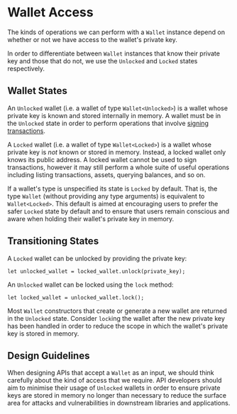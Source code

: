 # Wallet Access

The kinds of operations we can perform with a `Wallet` instance depend on
whether or not we have access to the wallet's private key.

In order to differentiate between `Wallet` instances that know their private key
and those that do not, we use the `Unlocked` and `Locked` states respectively.

## Wallet States

An `Unlocked` wallet (i.e. a wallet of type `Wallet<Unlocked>`) is a wallet
whose private key is known and stored internally in memory. A wallet must be in
the `Unlocked` state in order to perform operations that involve [signing
transactions](./signing.md).

A `Locked` wallet (i.e. a wallet of type `Wallet<Locked>`) is a wallet whose
private key is *not* known or stored in memory. Instead, a locked wallet only
knows its public address. A locked wallet cannot be used to sign transactions,
however it may still perform a whole suite of useful operations including
listing transactions, assets, querying balances, and so on.

If a wallet's type is unspecified its state is `Locked` by default. That is, the
type `Wallet` (without providing any type arguments) is equivalent to
`Wallet<Locked>`. This default is aimed at encouraging users to prefer the
safer `Locked` state by default and to ensure that users remain conscious and
aware when holding their wallet's private key in memory.

## Transitioning States

A `Locked` wallet can be unlocked by providing the private key:

```rust,ignore
let unlocked_wallet = locked_wallet.unlock(private_key);
```

An `Unlocked` wallet can be locked using the `lock` method:

```rust,ignore
let locked_wallet = unlocked_wallet.lock();
```

Most `Wallet` constructors that create or generate a new wallet are returned in
the `Unlocked` state. Consider `lock`ing the wallet after the new private key
has been handled in order to reduce the scope in which the wallet's private key
is stored in memory.

## Design Guidelines

When designing APIs that accept a `Wallet` as an input, we should think
carefully about the kind of access that we require. API developers should aim to
minimise their usage of `Unlocked` wallets in order to ensure private keys are
stored in memory no longer than necessary to reduce the surface area for attacks
and vulnerabilities in downstream libraries and applications.
